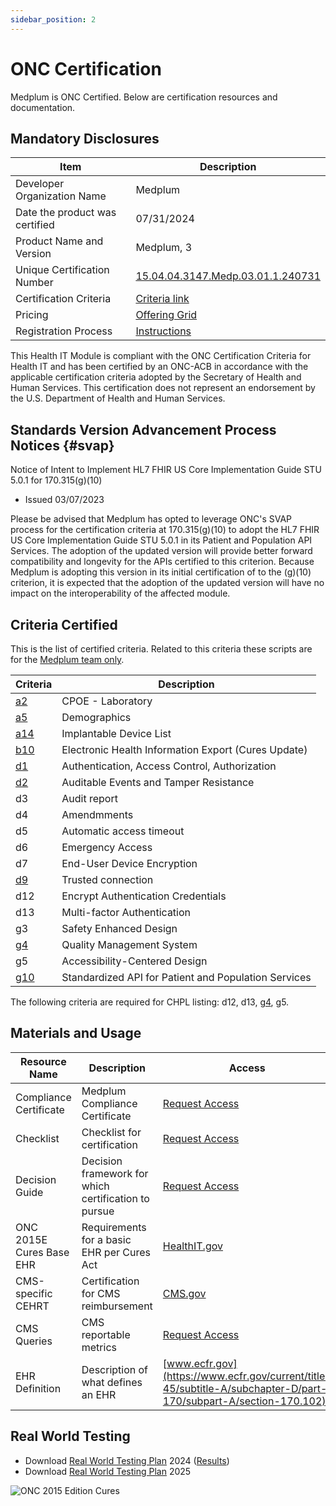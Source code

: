 ```yaml
---
sidebar_position: 2
---
```


# ONC Certification

Medplum is ONC Certified. Below are certification resources and documentation.

## Mandatory Disclosures

| Item                           | Description                                                                    |
| ------------------------------ | ------------------------------------------------------------------------------ |
| Developer Organization Name    | Medplum                                                                        |
| Date the product was certified | 07/31/2024                                                                     |
| Product Name and Version       | Medplum, 3                                                                     |
| Unique Certification Number    | [15.04.04.3147.Medp.03.01.1.240731](https://chpl.healthit.gov/#/listing/11496) |
| Certification Criteria         | [Criteria link](#criteria-certified)                                           |
| Pricing                        | [Offering Grid](/pricing)                                                      |
| Registration Process           | [Instructions](/docs/tutorials/register)                                       |

This Health IT Module is compliant with the ONC Certification Criteria for Health IT and has been certified by an ONC-ACB in accordance with the applicable certification criteria adopted by the Secretary of Health and Human Services. This certification does not represent an endorsement by the U.S. Department of Health and Human Services.

## Standards Version Advancement Process Notices {#svap}

Notice of Intent to Implement HL7 FHIR US Core Implementation Guide STU 5.0.1 for 170.315(g)(10)

- Issued 03/07/2023

Please be advised that Medplum has opted to leverage ONC's SVAP process for the certification criteria at 170.315(g)(10) to adopt the HL7 FHIR US Core Implementation Guide STU 5.0.1 in its Patient and Population API Services. The adoption of the updated version will provide better forward compatibility and longevity for the APIs certified to this criterion. Because Medplum is adopting this version in its initial certification of to the (g)(10) criterion, it is expected that the adoption of the updated version will have no impact on the interoperability of the affected module.

## Criteria Certified

This is the list of certified criteria. Related to this criteria these scripts are for the [Medplum team only](https://drive.google.com/drive/folders/1dvb1FWq_qQ94aBe5SRlxF-3_q04M6gFJ?usp=share_link).

| Criteria                                            | Description                                          |
| --------------------------------------------------- | ---------------------------------------------------- |
| [a2](/docs/careplans/diagnostic-catalog) | CPOE - Laboratory  |
| [a5](/docs/charting/patient-demographics) | Demographics  |
| [a14](/docs/charting/implantable-devices) | Implantable Device List  |
| [b10](/docs/api/fhir/operations/patient-everything) | Electronic Health Information Export (Cures Update)  |
| [d1](/docs/auth)                                    | Authentication, Access Control, Authorization        |
| [d2](/docs/api/fhir/resources/auditevent) | Auditable Events and Tamper Resistance  |
| d3 | Audit report  |
| d4 | Amendmments  |
| d5 | Automatic access timeout  |
| d6 | Emergency Access  |
| d7 | End-User Device Encryption  |
| [d9](/security#application-security)                | Trusted connection                                   |
| d12                                                 | Encrypt Authentication Credentials                   |
| d13                                                 | Multi-factor Authentication                          |
| g3                      | Safety Enhanced Design                            |
| [g4](/docs/compliance/iso9001)                      | Quality Management System                            |
| g5                                                  | Accessibility-Centered Design                        |
| [g10](/docs/api)                                    | Standardized API for Patient and Population Services |

The following criteria are required for CHPL listing: d12, d13, [g4](/docs/compliance/iso9001), g5.

## Materials and Usage

| Resource Name            | Description                                          | Access                                                                                                                                                        |
| ------------------------ | ---------------------------------------------------- | ------------------------------------------------------------------------------------------------------------------------------------------------------------- |
| Compliance Certificate   | Medplum Compliance Certificate                       | [Request Access](https://drive.google.com/file/d/1wS1DF6X5aTlHe6vbBKgpkvgUnoPiLnNO/view?usp=sharing)                                                       |
| Checklist                | Checklist for certification                          | [Request Access](https://docs.google.com/spreadsheets/d/1c4-Rd6_tveid-qrkPDZmD1FaA-fRQSI-/edit?usp=sharing&ouid=115651930576812038339&rtpof=true&sd=true)     |
| Decision Guide           | Decision framework for which certification to pursue | [Request Access](https://chpl.healthit.gov/#/search)                                                                                                          |
| ONC 2015E Cures Base EHR | Requirements for a basic EHR per Cures Act           | [HealthIT.gov](https://www.healthit.gov/topic/certification-ehrs/2015-edition-test-method/2015-edition-cures-update-base-electronic-health-record-definition) |
| CMS-specific CEHRT       | Certification for CMS reimbursement                  | [CMS.gov](https://www.cms.gov/Regulations-and-Guidance/Legislation/EHRIncentivePrograms/Certification)                                                        |
| CMS Queries              | CMS reportable metrics                               | [Request Access](https://docs.google.com/spreadsheets/d/1OoEcFjiHXHfnZn0y3eQ5D7hjijpr0dop5ckEwnOnSmo/edit#gid=0)                                              |
| EHR Definition           | Description of what defines an EHR                   | [www.ecfr.gov](https://www.ecfr.gov/current/title-45/subtitle-A/subchapter-D/part-170/subpart-A/section-170.102)                                              |

## Real World Testing

* Download [Real World Testing Plan](https://drive.google.com/file/d/1hepC2n74zVZt8jr5jR4Eye3zGw0pnYJ7/view?usp=sharing) 2024 ([Results](https://drive.google.com/file/d/1qR9vM3XYZ2ABl806W7HI8z6Und5GkEIz/view?usp=drive_link))
* Download [Real World Testing Plan](https://drive.google.com/file/d/1JpxYdPgtNmda7gPHsfRIMLfzNfEPTJGl/view?usp=drive_link) 2025

![ONC 2015 Edition Cures](/img/compliance/onc-2015-edition-cures.png)

